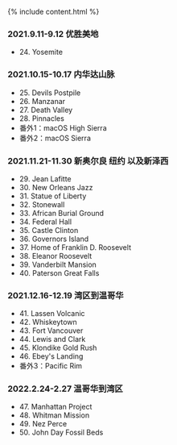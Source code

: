 {% include content.html %}

### 2021.9.11-9.12 优胜美地
- 24\. Yosemite

### 2021.10.15-10.17 内华达山脉
- 25\. Devils Postpile
- 26\. Manzanar
- 27\. Death Valley
- 28\. Pinnacles
- 番外1：macOS High Sierra
- 番外2：macOS Sierra

### 2021.11.21-11.30 新奥尔良 纽约 以及新泽西
- 29\. Jean Lafitte
- 30\. New Orleans Jazz
- 31\. Statue of Liberty
- 32\. Stonewall
- 33\. African Burial Ground
- 34\. Federal Hall
- 35\. Castle Clinton
- 36\. Governors Island
- 37\. Home of Franklin D. Roosevelt
- 38\. Eleanor Roosevelt
- 39\. Vanderbilt Mansion
- 40\. Paterson Great Falls

### 2021.12.16-12.19 湾区到温哥华
- 41\. Lassen Volcanic
- 42\. Whiskeytown
- 43\. Fort Vancouver
- 44\. Lewis and Clark
- 45\. Klondike Gold Rush
- 46\. Ebey's Landing
- 番外3：Pacific Rim

### 2022.2.24-2.27 温哥华到湾区
- 47\. Manhattan Project
- 48\. Whitman Mission
- 49\. Nez Perce
- 50\. John Day Fossil Beds
